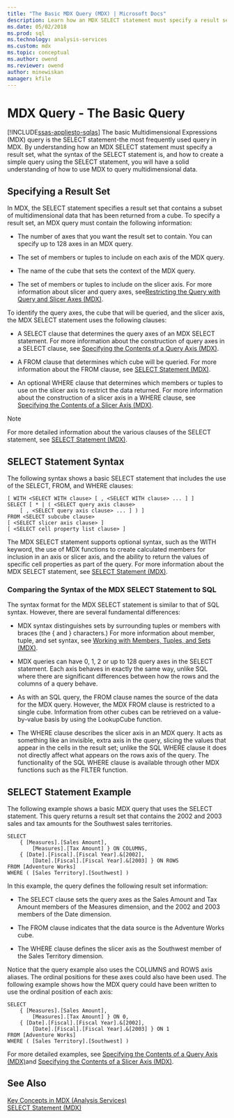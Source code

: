 ```yaml
---
title: "The Basic MDX Query (MDX) | Microsoft Docs"
description: Learn how an MDX SELECT statement must specify a result set, what the syntax of the SELECT statement is, and how to create a simple query using the SELECT statement.
ms.date: 05/02/2018
ms.prod: sql
ms.technology: analysis-services
ms.custom: mdx
ms.topic: conceptual
ms.author: owend
ms.reviewer: owend
author: minewiskan
manager: kfile
---
```

# MDX Query - The Basic Query
[!INCLUDE[ssas-appliesto-sqlas](../../includes/ssas-appliesto-sqlas.md)]
  The basic Multidimensional Expressions (MDX) query is the SELECT statement-the most frequently used query in MDX. By understanding how an MDX SELECT statement must specify a result set, what the syntax of the SELECT statement is, and how to create a simple query using the SELECT statement, you will have a solid understanding of how to use MDX to query multidimensional data.  
  
## Specifying a Result Set  
 In MDX, the SELECT statement specifies a result set that contains a subset of multidimensional data that has been returned from a cube. To specify a result set, an MDX query must contain the following information:  
  
-   The number of axes that you want the result set to contain. You can specify up to 128 axes in an MDX query.  
  
-   The set of members or tuples to include on each axis of the MDX query.  
  
-   The name of the cube that sets the context of the MDX query.  
  
-   The set of members or tuples to include on the slicer axis. For more information about slicer and query axes, see[Restricting the Query with Query and Slicer Axes &#40;MDX&#41;](../../../analysis-services/multidimensional-models/mdx/mdx-query-and-slicer-axes-restricting-the-query.md).  
  
 To identify the query axes, the cube that will be queried, and the slicer axis, the MDX SELECT statement uses the following clauses:  
  
-   A SELECT clause that determines the query axes of an MDX SELECT statement. For more information about the construction of query axes in a SELECT clause, see [Specifying the Contents of a Query Axis &#40;MDX&#41;](../../../analysis-services/multidimensional-models/mdx/mdx-query-and-slicer-axes-specify-the-contents-of-a-query-axis.md).  
  
-   A FROM clause that determines which cube will be queried. For more information about the FROM clause, see [SELECT Statement &#40;MDX&#41;](/sql/mdx/mdx-data-manipulation-select).  
  
-   An optional WHERE clause that determines which members or tuples to use on the slicer axis to restrict the data returned. For more information about the construction of a slicer axis in a WHERE clause, see [Specifying the Contents of a Slicer Axis &#40;MDX&#41;](../../../analysis-services/multidimensional-models/mdx/mdx-query-and-slicer-axes-specify-the-contents-of-a-slicer-axis.md).  
  
> [!NOTE]  
>  For more detailed information about the various clauses of the SELECT statement, see [SELECT Statement &#40;MDX&#41;](/sql/mdx/mdx-data-manipulation-select).  
  
## SELECT Statement Syntax  
 The following syntax shows a basic SELECT statement that includes the use of the SELECT, FROM, and WHERE clauses:  
  
```  
[ WITH <SELECT WITH clause> [ , <SELECT WITH clause> ... ] ]   
SELECT [ * | ( <SELECT query axis clause>   
    [ , <SELECT query axis clause> ... ] ) ]  
FROM <SELECT subcube clause>   
[ <SELECT slicer axis clause> ]  
[ <SELECT cell property list clause> ]  
```  
  
 The MDX SELECT statement supports optional syntax, such as the WITH keyword, the use of MDX functions to create calculated members for inclusion in an axis or slicer axis, and the ability to return the values of specific cell properties as part of the query. For more information about the MDX SELECT statement, see [SELECT Statement &#40;MDX&#41;](/sql/mdx/mdx-data-manipulation-select).  
  
### Comparing the Syntax of the MDX SELECT Statement to SQL  
 The syntax format for the MDX SELECT statement is similar to that of SQL syntax. However, there are several fundamental differences:  
  
-   MDX syntax distinguishes sets by surrounding tuples or members with braces (the { and } characters.) For more information about member, tuple, and set syntax, see [Working with Members, Tuples, and Sets &#40;MDX&#41;](../../../analysis-services/multidimensional-models/mdx/working-with-members-tuples-and-sets-mdx.md).  
  
-   MDX queries can have 0, 1, 2 or up to 128 query axes in the SELECT statement. Each axis behaves in exactly the same way, unlike SQL where there are significant differences between how the rows and the columns of a query behave.  
  
-   As with an SQL query, the FROM clause names the source of the data for the MDX query. However, the MDX FROM clause is restricted to a single cube. Information from other cubes can be retrieved on a value-by-value basis by using the LookupCube function.  
  
-   The WHERE clause describes the slicer axis in an MDX query. It acts as something like an invisible, extra axis in the query, slicing the values that appear in the cells in the result set; unlike the SQL WHERE clause it does not directly affect what appears on the rows axis of the query. The functionality of the SQL WHERE clause is available through other MDX functions such as the FILTER function.  
  
## SELECT Statement Example  
 The following example shows a basic MDX query that uses the SELECT statement. This query returns a result set that contains the 2002 and 2003 sales and tax amounts for the Southwest sales territories.  
  
```  
SELECT  
    { [Measures].[Sales Amount],   
        [Measures].[Tax Amount] } ON COLUMNS,  
    { [Date].[Fiscal].[Fiscal Year].&[2002],   
        [Date].[Fiscal].[Fiscal Year].&[2003] } ON ROWS  
FROM [Adventure Works]  
WHERE ( [Sales Territory].[Southwest] )  
```  
  
 In this example, the query defines the following result set information:  
  
-   The SELECT clause sets the query axes as the Sales Amount and Tax Amount members of the Measures dimension, and the 2002 and 2003 members of the Date dimension.  
  
-   The FROM clause indicates that the data source is the Adventure Works cube.  
  
-   The WHERE clause defines the slicer axis as the Southwest member of the Sales Territory dimension.  
  
 Notice that the query example also uses the COLUMNS and ROWS axis aliases. The ordinal positions for these axes could also have been used. The following example shows how the MDX query could have been written to use the ordinal position of each axis:  
  
```  
SELECT  
    { [Measures].[Sales Amount],   
        [Measures].[Tax Amount] } ON 0,  
    { [Date].[Fiscal].[Fiscal Year].&[2002],   
        [Date].[Fiscal].[Fiscal Year].&[2003] } ON 1  
FROM [Adventure Works]  
WHERE ( [Sales Territory].[Southwest] )  
```  
  
 For more detailed examples, see [Specifying the Contents of a Query Axis &#40;MDX&#41;](../../../analysis-services/multidimensional-models/mdx/mdx-query-and-slicer-axes-specify-the-contents-of-a-query-axis.md)and [Specifying the Contents of a Slicer Axis &#40;MDX&#41;](../../../analysis-services/multidimensional-models/mdx/mdx-query-and-slicer-axes-specify-the-contents-of-a-slicer-axis.md).  
  
## See Also  
 [Key Concepts in MDX &#40;Analysis Services&#41;](../../../analysis-services/multidimensional-models/mdx/key-concepts-in-mdx-analysis-services.md)   
 [SELECT Statement &#40;MDX&#41;](/sql/mdx/mdx-data-manipulation-select)  
  
  
